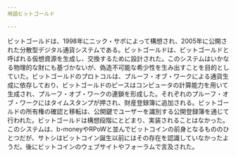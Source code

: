```yaml
---
用語ビットゴールド

---
```

ビットゴールドは、1998年にニック・サボによって構想され、2005年に公開された分散型デジタル通貨システムである。ビットゴールドは、ビットゴールドと呼ばれる仮想資源を生成し、交換するために設計された。このシステムはいかなる物理的な財にも基づかないが、偽造不可能な希少性を生み出すことを目的としていた。ビットゴールドのプロトコルは、プルーフ・オブ・ワークによる通貨生成に依存しており、ビットゴールドのピースはコンピュータの計算能力を用いて生成され、プルーフ・オブ・ワークの連鎖を形成した。それぞれのプルーフ・オブ・ワークにはタイムスタンプが押され、財産登録簿に追加される。ビットゴールドの所有権の確認と移転は、公開鍵でユーザーを識別する公開登録簿を通じて行われた。ビットゴールドは構想段階にとどまり、実装されることはなかった。このシステムは、b-moneyやRPoWと並んでビットコインの前身となるもののひとつだが、サトシはビットコイン誕生以前にはその存在を認識していなかったようだ。後にビットコインのウェブサイトやフォーラムで言及された。